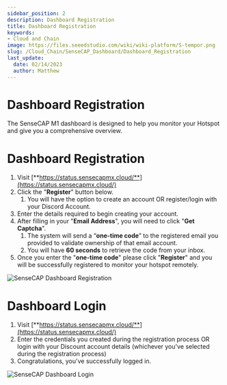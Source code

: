 ```yaml
---
sidebar_position: 2
description: Dashboard Registration
title: Dashboard Registration
keywords:
- Cloud and Chain
image: https://files.seeedstudio.com/wiki/wiki-platform/S-tempor.png
slug: /Cloud_Chain/SenseCAP_Dashboard/Dashboard_Registration
last_update:
  date: 02/14/2023
  author: Matthew
---
```


# Dashboard Registration


The SenseCAP M1 dashboard is designed to help you monitor your Hotspot and give you a comprehensive overview.

**Dashboard Registration**
==========================

1.  Visit [**https://status.sensecapmx.cloud/**](https://status.sensecapmx.cloud/)
2.  Click the "**Register**" button below.  
    1.  You will have the option to create an account OR register/login with your Discord Account.
3.  Enter the details required to begin creating your account.
4.  After filling in your "**Email Address**", you will need to click "**Get Captcha**".
    1.  The system will send a “**one-time code**” to the registered email you provided to validate ownership of that email account.
    2.  You will have **60 seconds** to retrieve the code from your inbox.
5.  Once you enter the "**one-time code**" please click "**Register**" and you will be successfully registered to monitor your hotspot remotely.

![SenseCAP Dashboard Registration](https://www.sensecapmx.com/wp-content/uploads/2022/07/register-dash-new.png)

**Dashboard Login**
===================

1.  Visit [**https://status.sensecapmx.cloud/**](https://status.sensecapmx.cloud/)
2.  Enter the credentials you created during the registration process OR login with your Discount account details (whichever you've selected during the registration process)
3.  Congratulations, you've successfully logged in.

![SenseCAP Dashboard Login](https://www.sensecapmx.com/wp-content/uploads/2022/07/dash-sign-in-new.png)